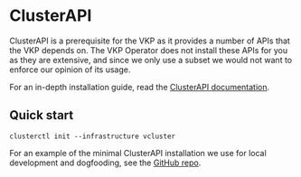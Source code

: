 # ClusterAPI

ClusterAPI is a prerequisite for the VKP as it provides a number of APIs that the VKP depends on.
The VKP Operator does not install these APIs for you as they are extensive, and since we only use a subset we would not want to enforce our opinion of its usage.

For an in-depth installation guide, read the [ClusterAPI documentation](https://cluster-api.sigs.k8s.io/introduction.html).

## Quick start

```shell
clusterctl init --infrastructure vcluster
``` 

For an example of the minimal ClusterAPI installation we use for local development and dogfooding, see the [GitHub repo](https://github.com/vkp-app/vkp/tree/main/local/clusterapi).